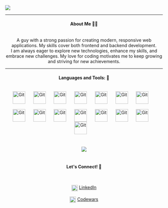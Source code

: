 <img src="https://github.com/user-attachments/assets/891bf8cf-dfe8-4f4d-aad0-5ab37b51e5f6"/>

---

<div align="center"><h4>About Me 💁‍♂️</h4>
<br>
A guy with a strong passion for creating modern, responsive web applications. My skills cover both frontend and backend development. <br> I am always eager to explore new technologies, enhance my skills, and embrace new challenges. My love for coding motivates me to keep growing and striving for new achievements.</div>

---

<div align="center"><h4>Languages and Tools: 🧰</h4>
<br />
<img align="center" alt="Git" width="40px" style="padding-right:10px" src="https://skillicons.dev/icons?i=html" />&nbsp; &nbsp;
<img align="center" alt="Git" width="40px" style="padding-right:10px" src="https://skillicons.dev/icons?i=css" />&nbsp; &nbsp;
<img align="center" alt="Git" width="40px" style="padding-right:10px" src="https://skillicons.dev/icons?i=tailwind" />&nbsp; &nbsp;
<img align="center" alt="Git" width="40px" style="padding-right:10px" src="https://skillicons.dev/icons?i=sass" />&nbsp; &nbsp;
<img align="center" alt="Git" width="40px" style="padding-right:10px" src="https://skillicons.dev/icons?i=bootstrap" />&nbsp; &nbsp;
<img align="center" alt="Git" width="40px" style="padding-right:10px" src="https://skillicons.dev/icons?i=javascript" />&nbsp; &nbsp;
<img align="center" alt="Git" width="40px" style="padding-right:10px" src="https://skillicons.dev/icons?i=typescript" />&nbsp; &nbsp;<br /><br />
<img align="center" alt="Git" width="40px" style="padding-right:10px" src="https://skillicons.dev/icons?i=react" />&nbsp; &nbsp;
<img align="center" alt="Git" width="40px" style="padding-right:10px" src="https://skillicons.dev/icons?i=redux" />&nbsp; &nbsp;
<img align="center" alt="Git" width="40px" style="padding-right:10px" src="https://skillicons.dev/icons?i=vite" />&nbsp; &nbsp;
<img align="center" alt="Git" width="40px" style="padding-right:10px" src="https://skillicons.dev/icons?i=gulp" />&nbsp; &nbsp;
<img align="center" alt="Git" width="40px" style="padding-right:10px" src="https://skillicons.dev/icons?i=php" />&nbsp; &nbsp;
<img align="center" alt="Git" width="40px" style="padding-right:10px" src="https://skillicons.dev/icons?i=mysql" />&nbsp; &nbsp;
<img align="center" alt="Git" width="40px" style="padding-right:10px" src="https://skillicons.dev/icons?i=wordpress" />&nbsp; &nbsp;
<img align="center" alt="Git" width="40px" style="padding-right:10px" src="https://skillicons.dev/icons?i=git" />&nbsp; &nbsp;
</div>

#

<div align="center">
<img src="https://github-readme-stats.vercel.app/api/top-langs/?username=beegood-b&theme=transparent&layout=donut"/>
</div> 

#

<div align="center"><h4>Let's Connect! 📱</h4>
<br>
<p dir="auto"><a target="_blank" rel="noopener noreferrer nofollow" href="https://camo.githubusercontent.com/eab6def9d5223f7b47baae2397316496855e82ee260a72aab676b922939797be/68747470733a2f2f63646e2e6a7364656c6976722e6e65742f67682f64657669636f6e732f64657669636f6e2f69636f6e732f6c696e6b6564696e2f6c696e6b6564696e2d6f726967696e616c2e737667"><img align="center" src="https://camo.githubusercontent.com/eab6def9d5223f7b47baae2397316496855e82ee260a72aab676b922939797be/68747470733a2f2f63646e2e6a7364656c6976722e6e65742f67682f64657669636f6e732f64657669636f6e2f69636f6e732f6c696e6b6564696e2f6c696e6b6564696e2d6f726967696e616c2e737667" alt="me in linkedin" height="auto" width="20" data-canonical-src="https://cdn.jsdelivr.net/gh/devicons/devicon/icons/linkedin/linkedin-original.svg" style="max-width: 100%;"></a> <a href="https://www.linkedin.com/in/artjoms-bugajenkovs-032aa41a8/" rel="nofollow">LinkedIn</a> <br><br>
<a target="_blank" rel="noopener noreferrer nofollow" href="https://repository-images.githubusercontent.com/584612363/dc5a8b7c-1706-4ab9-9ac0-6e7b834a90fd"><img align="center" src="https://repository-images.githubusercontent.com/584612363/dc5a8b7c-1706-4ab9-9ac0-6e7b834a90fd" alt="codewars profile" height="auto" width="20" style="max-width: 100%;"></a> <a href="https://www.codewars.com/users/Beegood-b" rel="nofollow">Codewars</a>
</div>
